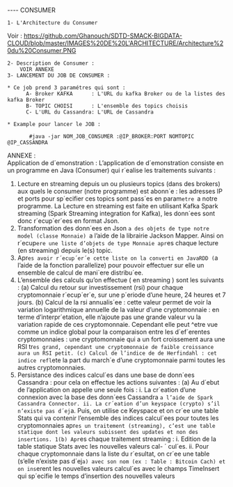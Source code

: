  ----   CONSUMER 

	1- L'Architecture du Consumer 
	
Voir : https://github.com/Ghanouch/SDTD-SMACK-BIGDATA-CLOUD/blob/master/IMAGES%20DE%20L'ARCHITECTURE/Architecture%20du%20Consumer.PNG
	
	2- Description de Consumer : 
        VOIR ANNEXE  
	3- LANCEMENT DU JOB DE CONSUMER : 

	* Ce job prend 3 paramétres qui sont : 
		  A- Broker KAFKA      : L'URL du kafka Broker ou de la listes des kafka Broker
		  B- TOPIC CHOISI      : L'ensemble des topics choisis
		  C- L'URL du Cassandra: L'URL de Cassandra

    * Example pour lancer le JOB : 	

	  	   #java -jar NOM_JOB_CONSUMER :@IP_BROKER:PORT NOMTOPIC @IP_CASSANDRA 
         
ANNEXE :  
Application de d´emonstration :
L’application de d´emonstration consiste en un programme en Java (Consumer)
qui r´ealise les traitements suivants :
  1. Lecture en streaming depuis un ou plusieurs topics (dans des brokers) aux
  quels le consumer (notre programme) est abonn´e : les adresses IP et ports
  pour sp´ecifier ces topics sont pass´es en param`etre `a notre programme. La
  Lecture en streaming est faite en utilisant Kafka Spark streaming (Spark
  Streaming integration for Kafka), les donn´ees sont donc r´ecup´er´ees en
  format Json.
  2. Transformation des donn´ees en Json `a des objets de type notre model
  (classe Monnaie) `a l’aide de la librairie Jackson Mapper. Ainsi on r´ecup`ere
  une liste d’objets de type Monnaie apr`es chaque lecture (en streaming)
depuis le(s) topic.
  3. Apr`es avoir r´ecup´er´e cette liste on la converti en JavaRDD (`a l’aide de la
  fonction parallelize) pour pouvoir effectuer sur elle un ensemble de calcul
  de mani`ere distribu´ee.
  4. L’ensemble des calculs qu’on effectue ( en streaming ) sont les suivants :
        (a) Calcul du retour sur investissement (rsi) pour chaque cryptomonnaie
        r´ecup´er´e, sur une p´eriode d’une heure, 24 heures et 7 jours.
        (b) Calcul de la rsi annualis´ee : cette valeur permet de voir la variation
        logarithmique annuelle de la valeur d’une cryptomonnaie : en terme
        d’interpr´etation, elle n’ajoute pas une grande valeur vu la variation
        rapide de ces cryptomonnaie. Cependant elle peut ^etre vue comme un
        indice global pour la comparaison entre les d´ef´erentes cryptomonnaies
        : une cryptomonnaie qui a un fort croissement aura une RSI tr`es
        grand, cependant une cryptomonnaie de faible croissance aura un
        RSI petit.
        (c) Calcul de l’indice de de Herfindahl : cet indice refl`ete la part du
        march´e d’une cryptomonnaie parmi toutes les autres cryptomonnaies.
  5. Persistance des indices calcul´es dans une base de donn´ees Cassandra :
pour cela on effectue les actions suivantes :
          (a) Au d´ebut de l’application on appelle une seule fois :
          i. La cr´eation d’une connexion avec la base des donn´ees Cassandra
          `a l’aide de Spark Cassandra Connector.
          ii. La cr´eation d’un keyspace (crypto) s’il n’existe pas d´ej`a. Puis,
          on utilise ce Keyspace et on cr´ee une table Stats qui va contenir
          l’ensemble des indices calcul´ees pour toutes les cryptomonnaies
          apr`es un traitement (streaming), c’est une table statique dont
          les valeurs subissent des updates et non des insertions.
          1(b) Apr`es chaque traitement streaming :
          i. Edition de la table statique Stats avec les nouvelles valeurs cal- ´
          cul´es.
          ii. Pour chaque cryptomonnaie dans la liste du r´esultat, on cr´ee
          une table (s’elle n’existe pas d´ej`a) avec son nom (ex : Table :
          Bitcoin Cach) et on ins`erent les nouvelles valeurs calcul´es avec le
          champs TimeInsert qui sp´ecifie le temps d’insertion des nouvelles
          valeurs

